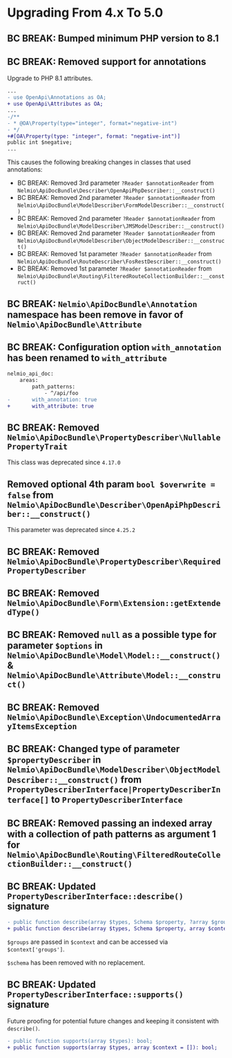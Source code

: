 # Upgrading From 4.x To 5.0

## BC BREAK: Bumped minimum PHP version to 8.1

## BC BREAK: Removed support for annotations
Upgrade to PHP 8.1 attributes.

```diff
...
- use OpenApi\Annotations as OA;
+ use OpenApi\Attributes as OA;
...
-/**
- * @OA\Property(type="integer", format="negative-int")
- */
+#[OA\Property(type: "integer", format: "negative-int")]
public int $negative;
...
```

This causes the following breaking changes in classes that used annotations:
- BC BREAK: Removed 3rd parameter `?Reader $annotationReader` from `Nelmio\ApiDocBundle\Describer\OpenApiPhpDescriber::__construct()`
- BC BREAK: Removed 2nd parameter `?Reader $annotationReader` from `Nelmio\ApiDocBundle\ModelDescriber\FormModelDescriber::__construct()`
- BC BREAK: Removed 2nd parameter `?Reader $annotationReader` from `Nelmio\ApiDocBundle\ModelDescriber\JMSModelDescriber::__construct()`
- BC BREAK: Removed 2nd parameter `?Reader $annotationReader` from `Nelmio\ApiDocBundle\ModelDescriber\ObjectModelDescriber::__construct()`
- BC BREAK: Removed 1st parameter `?Reader $annotationReader` from `Nelmio\ApiDocBundle\RouteDescriber\FosRestDescriber::__construct()`
- BC BREAK: Removed 1st parameter `?Reader $annotationReader` from `Nelmio\ApiDocBundle\Routing\FilteredRouteCollectionBuilder::__construct()`

## BC BREAK: `Nelmio\ApiDocBundle\Annotation` namespace has been remove in favor of `Nelmio\ApiDocBundle\Attribute`

## BC BREAK: Configuration option `with_annotation` has been renamed to `with_attribute`
```diff
nelmio_api_doc:
    areas:
        path_patterns:
            - ^/api/foo
-       with_annotation: true
+       with_attribute: true
```

## BC BREAK: Removed `Nelmio\ApiDocBundle\PropertyDescriber\NullablePropertyTrait`
This class was deprecated since `4.17.0`

## Removed optional 4th param `bool $overwrite = false` from `Nelmio\ApiDocBundle\Describer\OpenApiPhpDescriber::__construct()`
This parameter was deprecated since `4.25.2`

## BC BREAK: Removed `Nelmio\ApiDocBundle\PropertyDescriber\RequiredPropertyDescriber`

## BC BREAK: Removed `Nelmio\ApiDocBundle\Form\Extension::getExtendedType()`

## BC BREAK: Removed `null` as a possible type for parameter `$options` in `Nelmio\ApiDocBundle\Model\Model::__construct()` & `Nelmio\ApiDocBundle\Attribute\Model::__construct()`

## BC BREAK: Removed `Nelmio\ApiDocBundle\Exception\UndocumentedArrayItemsException`

## BC BREAK: Changed type of parameter `$propertyDescriber` in `Nelmio\ApiDocBundle\ModelDescriber\ObjectModelDescriber::__construct()` from `PropertyDescriberInterface|PropertyDescriberInterface[]` to `PropertyDescriberInterface`

## BC BREAK: Removed passing an indexed array with a collection of path patterns as argument 1 for `Nelmio\ApiDocBundle\Routing\FilteredRouteCollectionBuilder::__construct()`

## BC BREAK: Updated `PropertyDescriberInterface::describe()` signature
```diff
- public function describe(array $types, Schema $property, ?array $groups = null /* , ?Schema $schema = null */ /* , array $context = [] */);
+ public function describe(array $types, Schema $property, array $context = []);
```

`$groups` are passed in `$context` and can be accessed via `$context['groups']`.

`$schema` has been removed with no replacement.

## BC BREAK: Updated `PropertyDescriberInterface::supports()` signature
Future proofing for potential future changes and keeping it consistent with `describe()`.
```diff
- public function supports(array $types): bool;
+ public function supports(array $types, array $context = []): bool;
```
